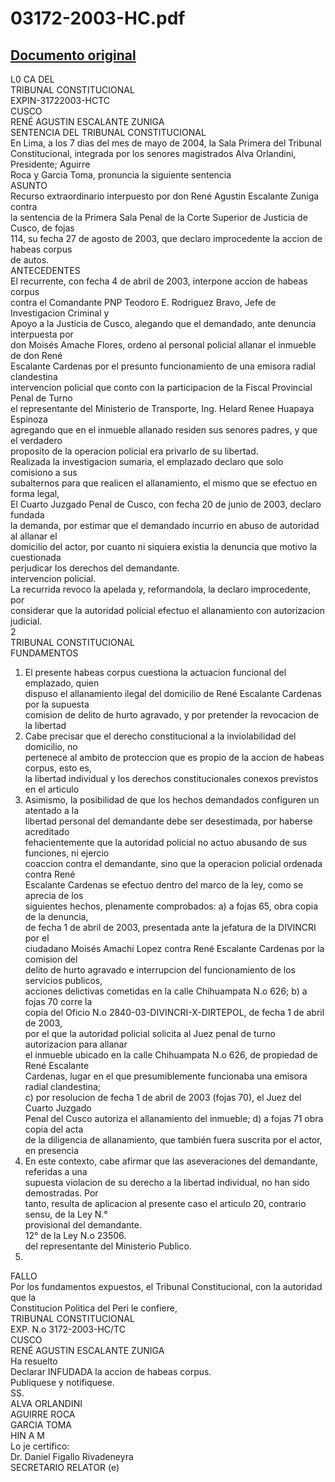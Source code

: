
03172-2003-HC.pdf
=================
  
[Documento original](https://tc.gob.pe/jurisprudencia/2004/03172-2003-HC.pdf)  
---  
L0 CA DEL  
TRIBUNAL CONSTITUCIONAL  
EXPIN-31722003-HCTC  
CUSCO  
RENÉ AGUSTIN ESCALANTE ZUNIGA  
SENTENCIA DEL TRIBUNAL CONSTITUCIONAL  
En Lima, a los 7 dias del mes de mayo de 2004, la Sala Primera del Tribunal  
Constitucional, integrada por los senores magistrados Alva Orlandini, Presidente; Aguirre  
Roca y Garcia Toma, pronuncia la siguiente sentencia  
ASUNTO  
Recurso extraordinario interpuesto por don René Agustin Escalante Zuniga contra  
la sentencia de la Primera Sala Penal de la Corte Superior de Justicia de Cusco, de fojas  
114, su fecha 27 de agosto de 2003, que declaro improcedente la accion de habeas corpus  
de autos.  
ANTECEDENTES  
El recurrente, con fecha 4 de abril de 2003, interpone accion de habeas corpus  
contra el Comandante PNP Teodoro E. Rodriguez Bravo, Jefe de Investigacion Criminal y  
Apoyo a la Justicia de Cusco, alegando que el demandado, ante denuncia interpuesta por  
don Moisés Amache Flores, ordeno al personal policial allanar el inmueble de don René  
Escalante Cardenas por el presunto funcionamiento de una emisora radial clandestina  
intervencion policial que conto con la participacion de la Fiscal Provincial Penal de Turno  
el representante del Ministerio de Transporte, Ing. Helard Renee Huapaya Espinoza  
agregando que en el inmueble allanado residen sus senores padres, y que el verdadero  
proposito de la operacion policial era privarlo de su libertad.  
Realizada la investigacion sumaria, el emplazado declaro que solo comisiono a sus  
subalternos para que realicen el allanamiento, el mismo que se efectuo en forma legal,  
El Cuarto Juzgado Penal de Cusco, con fecha 20 de junio de 2003, declaro fundada  
la demanda, por estimar que el demandado incurrio en abuso de autoridad al allanar el  
domicilio del actor, por cuanto ni siquiera existia la denuncia que motivo la cuestionada  
perjudicar los derechos del demandante.  
intervencion policial.  
La recurrida revoco la apelada y, reformandola, la declaro improcedente, por  
considerar que la autoridad policial efectuo el allanamiento con autorizacion judicial.  
2  
TRIBUNAL CONSTITUCIONAL  
FUNDAMENTOS  
1. El presente habeas corpus cuestiona la actuacion funcional del emplazado, quien  
dispuso el allanamiento ilegal del domicilio de René Escalante Cardenas por la supuesta  
comision de delito de hurto agravado, y por pretender la revocacion de la libertad  
2. Cabe precisar que el derecho constitucional a la inviolabilidad del domicilio, no  
pertenece al ambito de proteccion que es propio de la accion de habeas corpus, esto es,  
la libertad individual y los derechos constitucionales conexos previstos en el articulo  
3. Asimismo, la posibilidad de que los hechos demandados configuren un atentado a la  
libertad personal del demandante debe ser desestimada, por haberse acreditado  
fehacientemente que la autoridad policial no actuo abusando de sus funciones, ni ejercio  
coaccion contra el demandante, sino que la operacion policial ordenada contra René  
Escalante Cardenas se efectuo dentro del marco de la ley, como se aprecia de los  
siguientes hechos, plenamente comprobados: a) a fojas 65, obra copia de la denuncia,  
de fecha 1 de abril de 2003, presentada ante la jefatura de la DIVINCRI por el  
ciudadano Moisés Amachi Lopez contra René Escalante Cardenas por la comision del  
delito de hurto agravado e interrupcion del funcionamiento de los servicios publicos,  
acciones delictivas cometidas en la calle Chihuampata N.o 626; b) a fojas 70 corre la  
copia del Oficio N.o 2840-03-DIVINCRI-X-DIRTEPOL, de fecha 1 de abril de 2003,  
por el que la autoridad policial solicita al Juez penal de turno autorizacion para allanar  
el inmueble ubicado en la calle Chihuampata N.o 626, de propiedad de René Escalante  
Cardenas, lugar en el que presumiblemente funcionaba una emisora radial clandestina;  
c) por resolucion de fecha 1 de abril de 2003 (fojas 70), el Juez del Cuarto Juzgado  
Penal del Cusco autoriza el allanamiento del inmueble; d) a fojas 71 obra copia del acta  
de la diligencia de allanamiento, que también fuera suscrita por el actor, en presencia  
4. En este contexto, cabe afirmar que las aseveraciones del demandante, referidas a una  
supuesta violacion de su derecho a la libertad individual, no han sido demostradas. Por  
tanto, resulta de aplicacion al presente caso el articulo 20, contrario sensu, de la Ley N.°  
provisional del demandante.  
12° de la Ley N.o 23506.  
del representante del Ministerio Publico.  
23506.  
FALLO  
Por los fundamentos expuestos, el Tribunal Constitucional, con la autoridad que la  
Constitucion Politica del Peri le confiere,  
TRIBUNAL CONSTITUCIONAL  
EXP. N.o 3172-2003-HC/TC  
CUSCO  
RENÉ AGUSTIN ESCALANTE ZUNIGA  
Ha resuelto  
Declarar INFUDADA la accion de habeas corpus.  
Publiquese y notifiquese.  
SS.  
ALVA ORLANDINI  
AGUIRRE ROCA  
GARCIA TOMA  
HIN A M  
Lo je certifico:  
Dr. Daniel Figallo Rivadeneyra  
SECRETARIO RELATOR (e)